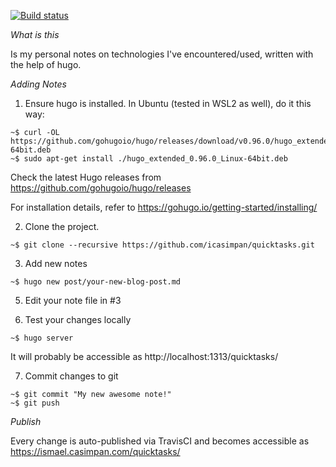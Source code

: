 [![Build status](https://travis-ci.com/icasimpan/quicktasks.svg)](https://travis-ci.com/icasimpan/quicktasks)

*What is this*

Is my personal notes on technologies I've encountered/used, written with the help of hugo.

*Adding Notes*
1. Ensure hugo is installed. In Ubuntu (tested in WSL2 as well), do it this way:
```
~$ curl -OL https://github.com/gohugoio/hugo/releases/download/v0.96.0/hugo_extended_0.96.0_Linux-64bit.deb
~$ sudo apt-get install ./hugo_extended_0.96.0_Linux-64bit.deb
```
Check the latest Hugo releases from https://github.com/gohugoio/hugo/releases

For installation details, refer to https://gohugo.io/getting-started/installing/

2. Clone the project.
```
~$ git clone --recursive https://github.com/icasimpan/quicktasks.git
```

3. Add new notes
```
~$ hugo new post/your-new-blog-post.md
```

5. Edit your note file in #3

6. Test your changes locally
```
~$ hugo server
```
It will probably be accessible as http://localhost:1313/quicktasks/

7. Commit changes to git
```
~$ git commit "My new awesome note!"
~$ git push
```


*Publish*

Every change is auto-published via TravisCI and becomes accessible as https://ismael.casimpan.com/quicktasks/
